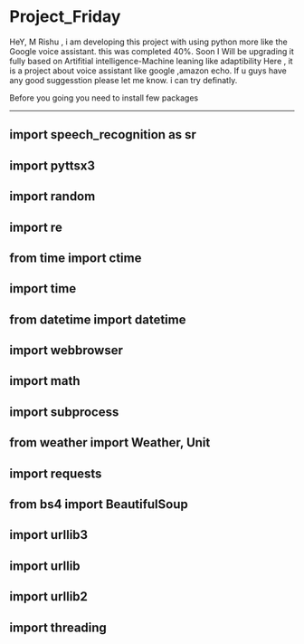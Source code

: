 # Project_Friday
   

HeY, M Rishu , i am developing this project with using python more like the Google voice assistant. this was completed 40%. 
Soon I Will be upgrading it fully based on Artifitial intelligence-Machine leaning like adaptibility 
Here , it is a project about voice assistant like google ,amazon echo.
If u guys have any good suggesstion please let me know. i can try definatly.

Before you going 
you need to install few packages

------------------------------------
import speech_recognition as sr
------------------------------
import pyttsx3
-----------------------------
import random
----------------------------
import re
----------------------------
from time import ctime
-------------------------------
import time
-------------------------------
from datetime import datetime
-----------------------------
import webbrowser
-----------------------------
import math
----------------------------
import subprocess
-----------------------------
from weather import Weather, Unit
------------------------------------
import requests
----------------------------------
from bs4 import BeautifulSoup
----------------------------------
import urllib3
-------------------------------
import urllib
------------------------------
import urllib2
-----------------------------
import threading
-------------------------------------

